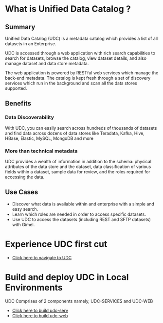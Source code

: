 
# What is Unified Data Catalog ?

## Summary
Unified Data Catalog (UDC) is a metadata catalog which provides a list of all datasets in an Enterprise.

UDC is accessed through a web application with rich search capabilities to search for datasets, browse the catalog, view dataset details, and also manage dataset and data store metadata. 

The web application is powered by RESTful web services which manage the back-end metadata. The catalog is kept fresh through a set of discovery services which run in the background and scan all the data stores supported.  

## Benefits
### Data Discoverability
With UDC, you can easily search across hundreds of thousands of datasets and find data across dozens of data stores like Teradata, Kafka, Hive, HBase, Elastic, MySQL, MongoDB and more
### More than technical metadata
UDC provides a wealth of information in addition to the schema: physical attributes of the data store and the dataset, data classification of various fields within a dataset, sample data for review, and the roles required for accessing the data.

## Use Cases
* Discover what data is available within and enterprise with a simple and easy search.
* Learn which roles are needed in order to access specific datasets.
* Use UDC to access the datasets (including REST and SFTP datasets) with Gimel.


# Experience UDC first cut

* [Click here to navigate to UDC](http://ec2-18-220-36-192.us-east-2.compute.amazonaws.com:8081/dist/)

# Build  and deploy UDC in Local Environments
UDC Comprises of 2 components namely, UDC-SERVICES and UDC-WEB
* [Click here to build udc-serv](https://github.com/paypal/gimel/blob/master/udc/udc-serv/README.md)
* [Click here to build udc-web](https://github.com/paypal/gimel/blob/master/udc/udc-web/README.md)
